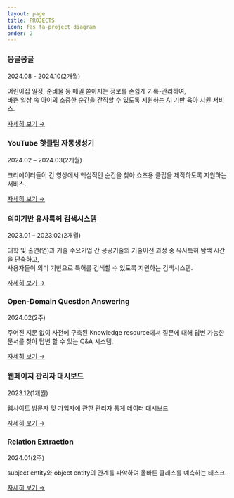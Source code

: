 ```yaml
---
layout: page
title: PROJECTS
icon: fas fa-project-diagram
order: 2
---
```


<div class="projects-container">
  <div class="project-item">
    <div class="project-content">
      <h3>몽글몽글</h3>
      <p class="project-date">2024.08 - 2024.10(2개월)</p>
      <p class="project-desc">어린이집 일정, 준비물 등 매일 쏟아지는 정보를 손쉽게 기록-관리하여, <br>바쁜 일상 속 아이의 소중한 순간을 간직할 수 있도록 지원하는 AI 기반 육아 지원 서비스.</p>
      <a href="/posts/moguelmonguel" class="project-link">자세히 보기 →</a>
    </div>
  </div>
  
  <div class="project-item">
    <div class="project-content">
      <h3>YouTube 핫클립 자동생성기</h3>
      <p class="project-date">2024.02 – 2024.03(2개월)</p>
      <p class="project-desc">크리에이터들이 긴 영상에서 핵심적인 순간을 찾아 쇼츠용 클립을 제작하도록 지원하는 서비스.</p>
      <a href="/posts/snap" class="project-link">자세히 보기 →</a>
    </div>
  </div>

  <div class="project-item">
    <div class="project-content">
      <h3>의미기반 유사특허 검색시스템</h3>
      <p class="project-date">2023.01 – 2023.02(2개월)</p>
      <p class="project-desc">대학 및 출연(연)과 기술 수요기업 간 공공기술의 기술이전 과정 중 유사특허 탐색 시간을 단축하고, <br>사용자들이 의미 기반으로 특허를 검색할 수 있도록 지원하는 검색시스템. </p>
      <a href="/posts/semantic_patent" class="project-link">자세히 보기 →</a>
    </div>
  </div>

  <div class="project-item">
    <div class="project-content">
      <h3>Open-Domain Question Answering</h3>
      <p class="project-date">2024.02(2주)</p>
      <p class="project-desc">주어진 지문 없이 사전에 구축된 Knowledge resource에서 질문에 대해 답변 가능한 문서를 찾아 답변 할 수 있는 Q&A 시스템.</p>
      <a href="/posts/ODQA" class="project-link">자세히 보기 →</a>
    </div>
  </div>

  <div class="project-item">
    <div class="project-content">
      <h3>웹페이지 관리자 대시보드</h3>
      <p class="project-date">2023.12(1개월)</p>
      <p class="project-desc">웹사이트 방문자 및 가입자에 관한 관리자 통계 데이터 대시보드</p>
      <a href="/posts/web-interactive" class="project-link">자세히 보기 →</a>
    </div>
  </div>

  <div class="project-item">
    <div class="project-content">
      <h3>Relation Extraction</h3>
      <p class="project-date">2024.01(2주)</p>
      <p class="project-desc">subject entity와 object entity의 관계를 파악하여 올바른 클래스를 예측하는 태스크.</p>
      <a href="/posts/RE" class="project-link">자세히 보기 →</a>
    </div>
  </div>
</div>
